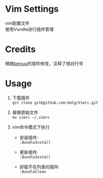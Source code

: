 Vim Settings
==============
vim配置文件   
使用Vundle进行插件管理

Credits
=======

根据[beiyuu](http://beiyuu.com/git-vim-tutorial/)的插件修改，注释了相对行号

Usage
=====

1. 下载插件   
```git clone git@github.com:kmlg/Vimrc.git```   

2. 替换原始文件   
```mv vimrc ~/.vimrc```

3. vim命令模式下执行   
    * 安装插件:    
    ```:BundleInstall```

    * 更新插件:    
    ```:BundleInstall```

    * 卸载不在列表的插件:    
    ```:BundleClean```   



